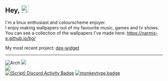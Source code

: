 ## Hey, <img src="https://user-images.githubusercontent.com/1303154/88677602-1635ba80-d120-11ea-84d8-d263ba5fc3c0.gif" width="24px" alt="hi">
I'm a linux enthusiast and colourscheme enjoyer. \
I enjoy making wallpapers out of my favourite music, games and tv shows. \
You can see a collection of the wallpapers I've made here: https://narmis-e.github.io/bg/

My most recent project: [dex-widget](https://github.com/narmis-e/dex-widget)

<hr>

![Arch](https://img.shields.io/badge/Arch%20Linux-0B9CFF?logo=arch-linux&logoColor=fff&style=flat)
![](https://custom-icon-badges.demolab.com/badge/niri-5B5B5B.svg?logo=niri-dark) \
![](https://img.shields.io/date/1712525070.svg?label=last%20distrohop&colorB=green) \
[![(Script) Discord Activity Badge](https://badgen.net/badge/Currently%20Playing/Medal%2C%20Clipping%20Lethal%20Company%20%2C%202%20hours%2029%20minutes%20elapsed.?color=edca00&labelColor=df1473&icon=discord)](https://github.com/Narmis-E/narmis-e)
[![monkeytype.badge]](https://monkeytype.com/)

[monkeytype.badge]: https://img.shields.io/endpoint?style=flat&url=https%3A%2F%2Fmonkeytype-badge-vhd5lan7mmhz.runkit.sh%3Fmessage%3D106wpm%26label%3Dmonkeytype%26logoVariant%3Done
